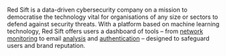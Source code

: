Red Sift is a data-driven cybersecurity company on a mission to democratise the technology vital for organisations of any size or sectors to defend against security threats. With a platform based on machine learning technology, Red Sift offers users a dashboard of tools – from [network monitoring](https://ingraind.org) to email [analysis](https://oninbox.redsift.com) and [authentication](https://ondmarc.redsift.com) – designed to safeguard users and brand reputation.